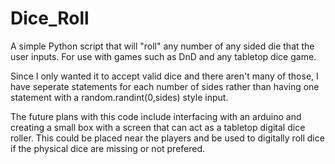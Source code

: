 # Dice_Roll
A simple Python script that will "roll" any number of any sided die that the user inputs. For use with games such as DnD and any tabletop dice game.

Since I only wanted it to accept valid dice and there aren't many of those, I have seperate statements for each number of sides rather than having one statement with a random.randint(0,sides) style input. 

The future plans with this code include interfacing with an arduino and creating a small box with a screen that can act as a tabletop digital dice roller. This could be placed near the players and be used to digitally roll dice if the physical dice are missing or not prefered.

